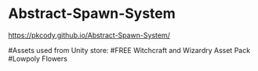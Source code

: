 # Abstract-Spawn-System

https://pkcody.github.io/Abstract-Spawn-System/

#Assets used from Unity store:
#FREE Witchcraft and Wizardry Asset Pack
#Lowpoly Flowers
